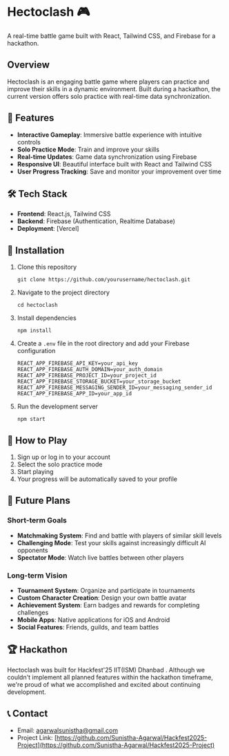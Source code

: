 # Hectoclash 🎮

A real-time battle game built with React, Tailwind CSS, and Firebase for a hackathon.

## Overview

Hectoclash is an engaging battle game where players can practice and improve their skills in a dynamic environment. Built during a hackathon, the current version offers solo practice with real-time data synchronization.

## 🚀 Features

- **Interactive Gameplay**: Immersive battle experience with intuitive controls
- **Solo Practice Mode**: Train and improve your skills 
- **Real-time Updates**: Game data synchronization using Firebase
- **Responsive UI**: Beautiful interface built with React and Tailwind CSS
- **User Progress Tracking**: Save and monitor your improvement over time

## 🛠️ Tech Stack

- **Frontend**: React.js, Tailwind CSS
- **Backend**: Firebase (Authentication, Realtime Database)
- **Deployment**: [Vercel]

## 🔧 Installation

1. Clone this repository
   ```
   git clone https://github.com/yourusername/hectoclash.git
   ```

2. Navigate to the project directory
   ```
   cd hectoclash
   ```

3. Install dependencies
   ```
   npm install
   ```

4. Create a `.env` file in the root directory and add your Firebase configuration
   ```
   REACT_APP_FIREBASE_API_KEY=your_api_key
   REACT_APP_FIREBASE_AUTH_DOMAIN=your_auth_domain
   REACT_APP_FIREBASE_PROJECT_ID=your_project_id
   REACT_APP_FIREBASE_STORAGE_BUCKET=your_storage_bucket
   REACT_APP_FIREBASE_MESSAGING_SENDER_ID=your_messaging_sender_id
   REACT_APP_FIREBASE_APP_ID=your_app_id
   ```

5. Run the development server
   ```
   npm start
   ```

## 📝 How to Play

1. Sign up or log in to your account
2. Select the solo practice mode
3. Start playing
4. Your progress will be automatically saved to your profile

## 🔮 Future Plans

### Short-term Goals
- **Matchmaking System**: Find and battle with players of similar skill levels
- **Challenging Mode**: Test your skills against increasingly difficult AI opponents
- **Spectator Mode**: Watch live battles between other players

### Long-term Vision
- **Tournament System**: Organize and participate in tournaments
- **Custom Character Creation**: Design your own battle avatar
- **Achievement System**: Earn badges and rewards for completing challenges
- **Mobile Apps**: Native applications for iOS and Android
- **Social Features**: Friends, guilds, and team battles

## 🏆 Hackathon

Hectoclash was built for Hackfest'25 IIT(ISM) Dhanbad . Although we couldn't implement all planned features within the hackathon timeframe, we're proud of what we accomplished and excited about continuing development.

## 📞 Contact

- Email: agarwalsunistha@gmail.com
- Project Link: [https://github.com/Sunistha-Agarwal/Hackfest2025-Project](https://github.com/Sunistha-Agarwal/Hackfest2025-Project)
